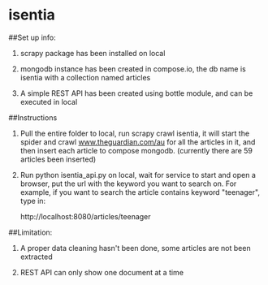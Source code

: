 # isentia

##Set up info:
1. scrapy package has been installed on local 

2. mongodb instance has been created in compose.io, the db name is isentia with a collection named articles

3. A simple REST API has been created using bottle module, and can be executed in local

##Instructions
1. Pull the entire folder to local, run scrapy crawl isentia, it will start the spider and crawl  www.theguardian.com/au for 
   all the articles in it, and then insert each article to compose mongodb. (currently there are 59 articles been inserted)

2. Run python isentia_api.py on local, wait for service to start and open a browser, put the url with the keyword you want to
   search on. For example, if you want to search the article contains keyword "teenager", type in: 

   http://localhost:8080/articles/teenager
   
##Limitation:
1. A proper data cleaning hasn't been done, some articles are not been extracted

2. REST API can only show one document at a time
